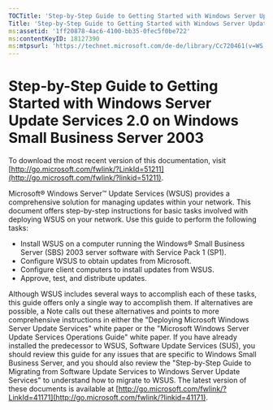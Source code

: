 ```yaml
---
TOCTitle: 'Step-by-Step Guide to Getting Started with Windows Server Update Services 2.0 on Windows Small Business Server 2003'
Title: 'Step-by-Step Guide to Getting Started with Windows Server Update Services 2.0 on Windows Small Business Server 2003'
ms:assetid: '1ff20878-4ac6-4100-bb35-0fec5f0be722'
ms:contentKeyID: 18127390
ms:mtpsurl: 'https://technet.microsoft.com/de-de/library/Cc720461(v=WS.10)'
---
```


Step-by-Step Guide to Getting Started with Windows Server Update Services 2.0 on Windows Small Business Server 2003
===================================================================================================================

To download the most recent version of this documentation, visit [http://go.microsoft.com/fwlink/?LinkId=51211](http://go.microsoft.com/fwlink/?linkid=51211).

Microsoft® Windows Server™ Update Services (WSUS) provides a comprehensive solution for managing updates within your network. This document offers step-by-step instructions for basic tasks involved with deploying WSUS on your network. Use this guide to perform the following tasks:

-   Install WSUS on a computer running the Windows® Small Business Server (SBS) 2003 server software with Service Pack 1 (SP1).
-   Configure WSUS to obtain updates from Microsoft.
-   Configure client computers to install updates from WSUS.
-   Approve, test, and distribute updates.

Although WSUS includes several ways to accomplish each of these tasks, this guide offers only a single way to accomplish them. If alternatives are possible, a Note calls out these alternatives and points to more comprehensive instructions in either the "Deploying Microsoft Windows Server Update Services" white paper or the "Microsoft Windows Server Update Services Operations Guide" white paper. If you have already installed the predecessor to WSUS, Software Update Services (SUS), you should review this guide for any issues that are specific to Windows Small Business Server, and you should also review the "Step-by-Step Guide to Migrating from Software Update Services to Windows Server Update Services" to understand how to migrate to WSUS. The latest version of these documents is available at [http://go.microsoft.com/fwlink/?LinkId=41171](http://go.microsoft.com/fwlink/?linkid=41171).
